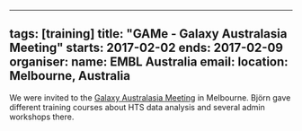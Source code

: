 ---
tags: [training]
title: "GAMe - Galaxy Australasia Meeting"
starts: 2017-02-02
ends: 2017-02-09
organiser:
  name: EMBL Australia
  email: 
location: Melbourne, Australia
----

We were invited to the [Galaxy Australasia Meeting](https://www.embl-abr.org.au/game2017) in Melbourne. Björn gave different training courses about HTS data analysis and several admin workshops there.
